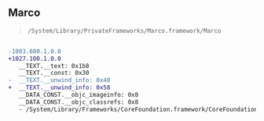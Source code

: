## Marco

> `/System/Library/PrivateFrameworks/Marco.framework/Marco`

```diff

-1003.600.1.0.0
+1027.100.1.0.0
   __TEXT.__text: 0x1b8
   __TEXT.__const: 0x30
-  __TEXT.__unwind_info: 0x48
+  __TEXT.__unwind_info: 0x58
   __DATA_CONST.__objc_imageinfo: 0x8
   __DATA_CONST.__objc_classrefs: 0x8
   - /System/Library/Frameworks/CoreFoundation.framework/CoreFoundation

```
